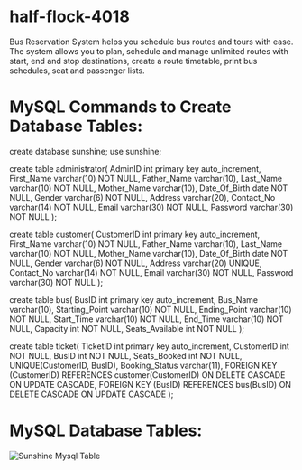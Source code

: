 # half-flock-4018
Bus Reservation System helps you schedule bus routes and tours with ease. The system allows you to plan, schedule and manage unlimited routes with start, end and stop destinations, create a route timetable, print bus schedules, seat and passenger lists.

# MySQL Commands to Create Database Tables:

create database sunshine;
use sunshine;

create table administrator(
AdminID int primary key auto_increment,
First_Name varchar(10) NOT NULL,
Father_Name varchar(10),
Last_Name varchar(10) NOT NULL,
Mother_Name varchar(10),
Date_Of_Birth date NOT NULL,
Gender varchar(6) NOT NULL,
Address varchar(20),
Contact_No varchar(14) NOT NULL,
Email varchar(30) NOT NULL,
Password varchar(30) NOT NULL
);

create table customer(
CustomerID int primary key auto_increment,
First_Name varchar(10) NOT NULL,
Father_Name varchar(10),
Last_Name varchar(10) NOT NULL,
Mother_Name varchar(10),
Date_Of_Birth date NOT NULL,
Gender varchar(6) NOT NULL,
Address varchar(20) UNIQUE,
Contact_No varchar(14) NOT NULL,
Email varchar(30) NOT NULL,
Password varchar(30) NOT NULL
);

create table bus(
BusID int primary key auto_increment,
Bus_Name varchar(10),
Starting_Point varchar(10) NOT NULL,
Ending_Point varchar(10) NOT NULL,
Start_Time varchar(10) NOT NULL,
End_Time varchar(10) NOT NULL,
Capacity int NOT NULL,
Seats_Available int NOT NULL
);

create table ticket(
TicketID int primary key auto_increment,
CustomerID int NOT NULL,
BusID int NOT NULL,
Seats_Booked int NOT NULL,
UNIQUE(CustomerID, BusID),
Booking_Status varchar(11),
FOREIGN KEY (CustomerID) REFERENCES customer(CustomerID) ON DELETE CASCADE ON UPDATE CASCADE,
FOREIGN KEY (BusID) REFERENCES bus(BusID) ON DELETE CASCADE ON UPDATE CASCADE
);

# MySQL Database Tables:

![Sunshine Mysql Table](https://user-images.githubusercontent.com/107460330/208612792-e45fdeb3-edda-4f48-a821-c58cb39db3e0.png)
